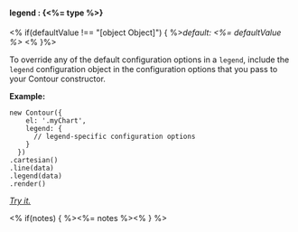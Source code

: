 #### **legend** : {<%= type %>}

<% if(defaultValue !== "[object Object]") { %>*default: <%= defaultValue %>* <% }%>

To override any of the default configuration options in a `legend`, include the `legend` configuration object in the configuration options that you pass to your Contour constructor.

**Example:**

    new Contour({
        el: '.myChart',
        legend: {
          // legend-specific configuration options
        }
      })
    .cartesian()
    .line(data)
    .legend(data)
    .render()

*[Try it.](<%= jsFiddleLink %>)*

<% if(notes) { %><%= notes %><% } %>

